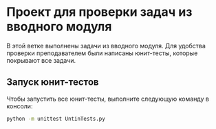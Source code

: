 # Проект для проверки задач из вводного модуля

В этой ветке выполнены задачи из вводного модуля. Для удобства проверки преподавателем были написаны юнит-тесты, которые покрывают все задачи.

## Запуск юнит-тестов

Чтобы запустить все юнит-тесты, выполните следующую команду в консоли:

```bash
python -m unittest UntinTests.py
